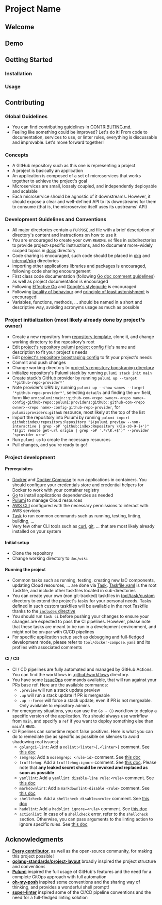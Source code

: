 <!-- File managed by repo-as-code, do not edit manually! -->
# Project Name

<!-- Brief description of the project -->

## Welcome

<!-- Project presentation, motivation, and main features -->

## Demo

<!-- If applicable, project demo (video, screenshots, asciicinema, ...) -->

## Getting Started

### Installation

<!-- Prerequisites and installation instructions -->

### Usage

<!-- Basic usage and main commands -->

## Contributing

### Global Guidelines

- You can find contributing guidelines in [CONTRIBUTING.md](/../../../../kemadev/.github/blob/main/.github/CONTRIBUTING.md).
- Feeling like something could be improved? Let's do it! From code to documentation, services to use, or linter rules, everything is discussable and improvable. Let's move forward together!

### Concepts

- A GitHub repository such as this one is representing a project
- A project is basically an application
- An application is composed of a set of microservices that works together to achieve the project's goal
- Microservices are small, loosely coupled, and independently deployable and scalable
- Each microservice should be agnostic of it downstreams. However, it should expose a clear and well-defined API to its downstreams for them to consume (that is, the microservice itself uses its upstreams' API)

### Development Guidelines and Conventions

- All major directories contain a `PURPOSE.md` file with a brief description of directory's content and instructions on how to use it
- You are encouraged to create your own `README.md` files in subdirectories to provide project-specific instructions, and to document more-widely scoped topics in [docs](./doc) directory
- Code sharing is encouraged, such code should be placed in [pkg](pkg) and [internal/pkg](internal/pkg) directories
- Importing other applications libraries and packages is encouraged, following code sharing encouragement
- First class code documentation (following [Go doc comment guidelines](https://go.dev/doc/comment)) as well as project documentation is encouraged
- Following [Effective Go](https://go.dev/doc/effective_go) and [Google's styleguide](https://google.github.io/styleguide/go/) is encouraged
- Following [locality of behaviour](https://htmx.org/essays/locality-of-behaviour/) and [principle of least astonishment](https://en.wikipedia.org/wiki/Principle_of_least_astonishment) is encouraged
- Variables, functions, methods, ... should be named in a short and descriptive way, avoiding acronyms usage as much as possible

### Project initialization (most likely already done by project's owner)

- Create a new repository from [repository template](../../../repository-template), clone it, and change working directory to the repository's root
- Edit [project's repository pulumi project config file](./config/github-repo/Pulumi.yaml)'s name and description to fit your project's needs
- Edit [project's repository boostraping config](./config/github-repo/main.go) to fit your project's needs
- Commit and push changes
- Change working directory to [project's repository boostraping directory](./config/github-repo/)
- Initialize repository's Pulumi stack by running `pulumi stack init main`
- Create stack's GitHub provider by running `pulumi up --target '*github-repo-provider*'`
- Note provider's URN by running `pulumi up --show-sames --target '*github-repo-provider*'`, selecting `details` and finding the `urn` field, form like `urn:pulumi:main::github-com-<repo owner>-<repo name>-config-github-repo::pulumi:providers:github::github-com-<repo owner>-<repo name>-config-github-repo-provider`, for `pulumi:providers:github` resource, most likely at the top of the list
- Import the repository into Pulumi by running `pulumi import github:index/repository:Repository "$(pulumi preview --non-interactive | grep -oP 'github:index:Repository \K[a-z0-9-]+')" "$(git remote get-url origin | grep -oP '.*/\K.+$')" --provider '<provider urn>'`
- Run `pulumi up` to create the necessary resources
- Pull changes, and you're ready to go!

### Project development

#### Prerequisites

- [Docker](https://github.com/docker/cli) and [Docker Compose](https://github.com/docker/compose) to run applications in containers. You should configure your credentials store and credential helpers for Docker to work with your container registry
- [Go](https://github.com/golang/go) to install applications dependencies as needed
- [Pulumi](https://github.com/pulumi/pulumi) to manage Cloud resources
- [AWS CLI](https://github.com/aws/aws-cli) configured with the necessary permissions to interact with AWS services
- [Task](https://github.com/go-task/task) to run common commands such as running, testing, linting, building, ...
- Very few other CLI tools such as [curl](https://github.com/curl/curl), [git](https://github.com/git/git), ... that are most likely already installed on your system

#### Initial setup

- Clone the repository
- Change working directory to `doc/wiki`

#### Running the project

- Common tasks such as running, testing, creating new IaC components, updating Cloud resources, ... are done via [Task](https://github.com/go-task/task). [Taskfile.yaml](Taskfile.yaml) is the root Taskfile, and include other taskfiles located in sub-directories
- You can create your own (non git-tracked) taskfiles in [tool/task/custom](tool/task/custom) directory to extend the project's tasks for your personal needs. Tasks defined in such custom taskfiles will be available in the root Taskfile thanks to the [`includes` directive](tool/task/Taskfile.yaml#L10)
- You should run `task ci` before pushing your changes to ensure your changes are expected to pass the CI pipelines. However, please note that these tasks are meant to be run in a development environment, and might not be on-par with CI/CD pipelines
- For specific application setup such as debugging and full-fledged development mode, please refer to `tool/docker-compose.yaml` and its profiles with associated comments

#### CI / CD

- CI / CD pipelines are fully automated and managed by GitHub Actions. You can find the workflows in [.github/workflows](.github/workflows) directory.
- You have some [IssueOps](https://issue-ops.github.io/docs/) commands available, that will run against your PRs base ref. Here are the available commands:
  - `.preview` will run a stack update preview
  - `.up` will run a stack update if PR is mergeable
  - `.up --force` will force a stack update, even if PR is not mergeable. Only available to repository admins
- For emergency situations, you can use the `Go - CD` workflow to deploy a specific version of the application. You should always use workflow from `main`, and specify a `ref` if you want to deploy something else than `main`'s `HEAD`.
- CI Pipelines can sometime report false positives. Here is what you can do to remediate (be as specific as possible on silences to avoid shadowing real issues):
  - `golangci-lint`: Add a `nolint:<linter>[,<linter>]` comment. See [this doc](https://golangci-lint.run/usage/false-positives/)
  - `semgrep`: Add a `nosemgrep: <rule-id>` comment. See [this doc](https://semgrep.dev/docs/ignoring-files-folders-code)
  - `trufflehog`: Add a `trufflehog:ignore` comment. See [this doc](https://github.com/trufflesecurity/trufflehog/blob/main/README.md#question-faq). Please note that **any leaked secret should be revoked and replaced as soon as possible**
  - `yamllint`: Add a `yamllint disable-line rule:<rule>` comment. See [this doc](https://yamllint.readthedocs.io/en/stable/disable_with_comments.html)
  - `markdownlint`: Add a `markdownlint-disable <rule>` comment. See [this doc](https://github.com/DavidAnson/markdownlint/blob/main/README.md#configuration)
  - `shellcheck`: Add a `shellcheck disable=<rule>` comment. See [this doc](https://github.com/koalaman/shellcheck/wiki/Ignore)
  - `hadolint`: Add a `hadolint ignore=<rule>` comment. See [this doc](https://github.com/hadolint/hadolint/blob/master/README.md#ignoring-rules)
  - `actionlint`: In case of a `shellcheck` error, refer to the `shellcheck` section. Otherwise, you can pass arguments to the linting action to ignore specific rules. See [this doc](https://github.com/rhysd/actionlint/blob/main/docs/usage.md#ignore-some-errors)

## Acknowledgments

- **[Every contributor](/../../graphs/contributors)**, as well as the open-source community, for making this project possible!
- **[golang-standards/project-layout](https://github.com/golang-standards/project-layout)** broadly inspired the project structure and conventions
- **[Pulumi](https://github.com/pulumi)** inspired the full usage of GitHub's features and the need for a complete GitOps approach with full automation
- **[oh-my-posh](https://github.com/jandedobbeleer/oh-my-posh)** inspired some conventions and the sharing way of thinking, and provides a wonderful shell prompt!
- **[super-linter](https://github.com/super-linter/super-linter)** inspired some of the CI/CD pipeline conventions and the need for a full-fledged linting solution
